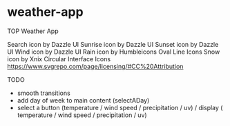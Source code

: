 # weather-app
TOP Weather App


Search icon by Dazzle UI
Sunrise icon by Dazzle UI
Sunset icon by Dazzle UI
Wind icon by Dazzle UI
Rain icon by Humbleicons Oval Line Icons
Snow icon by Xnix Circular Interface Icons
https://www.svgrepo.com/page/licensing/#CC%20Attribution 




TODO
- smooth transitions
- add day of week to main content (selectADay)
- select a button (temperature / wind speed / precipitation / uv)
    / display ( temperature / wind speed / precipitation / uv)
